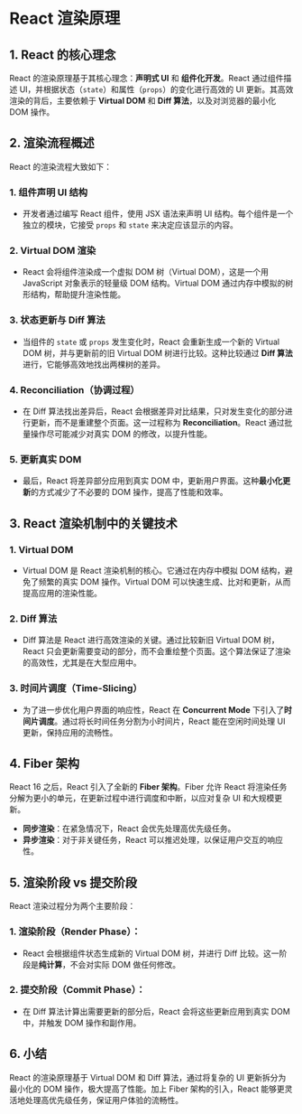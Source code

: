 # React 渲染原理

## 1. React 的核心理念

React 的渲染原理基于其核心理念：**声明式 UI** 和 **组件化开发**。React 通过组件描述 UI，并根据状态（`state`）和属性（`props`）的变化进行高效的 UI 更新。其高效渲染的背后，主要依赖于 **Virtual DOM** 和 **Diff 算法**，以及对浏览器的最小化 DOM 操作。

## 2. 渲染流程概述

React 的渲染流程大致如下：

### 1. **组件声明 UI 结构**
   - 开发者通过编写 React 组件，使用 JSX 语法来声明 UI 结构。每个组件是一个独立的模块，它接受 `props` 和 `state` 来决定应该显示的内容。

### 2. **Virtual DOM 渲染**
   - React 会将组件渲染成一个虚拟 DOM 树（Virtual DOM），这是一个用 JavaScript 对象表示的轻量级 DOM 结构。Virtual DOM 通过内存中模拟的树形结构，帮助提升渲染性能。

### 3. **状态更新与 Diff 算法**
   - 当组件的 `state` 或 `props` 发生变化时，React 会重新生成一个新的 Virtual DOM 树，并与更新前的旧 Virtual DOM 树进行比较。这种比较通过 **Diff 算法** 进行，它能够高效地找出两棵树的差异。

### 4. **Reconciliation（协调过程）**
   - 在 Diff 算法找出差异后，React 会根据差异对比结果，只对发生变化的部分进行更新，而不是重建整个页面。这一过程称为 **Reconciliation**。React 通过批量操作尽可能减少对真实 DOM 的修改，以提升性能。

### 5. **更新真实 DOM**
   - 最后，React 将差异部分应用到真实 DOM 中，更新用户界面。这种**最小化更新**的方式减少了不必要的 DOM 操作，提高了性能和效率。

## 3. React 渲染机制中的关键技术

### 1. **Virtual DOM**
   - Virtual DOM 是 React 渲染机制的核心。它通过在内存中模拟 DOM 结构，避免了频繁的真实 DOM 操作。Virtual DOM 可以快速生成、比对和更新，从而提高应用的渲染性能。

### 2. **Diff 算法**
   - Diff 算法是 React 进行高效渲染的关键。通过比较新旧 Virtual DOM 树，React 只会更新需要变动的部分，而不会重绘整个页面。这个算法保证了渲染的高效性，尤其是在大型应用中。

### 3. **时间片调度（Time-Slicing）**
   - 为了进一步优化用户界面的响应性，React 在 **Concurrent Mode** 下引入了**时间片调度**。通过将长时间任务分割为小时间片，React 能在空闲时间处理 UI 更新，保持应用的流畅性。

## 4. Fiber 架构

React 16 之后，React 引入了全新的 **Fiber 架构**。Fiber 允许 React 将渲染任务分解为更小的单元，在更新过程中进行调度和中断，以应对复杂 UI 和大规模更新。

- **同步渲染**：在紧急情况下，React 会优先处理高优先级任务。
- **异步渲染**：对于非关键任务，React 可以推迟处理，以保证用户交互的响应性。

## 5. 渲染阶段 vs 提交阶段

React 渲染过程分为两个主要阶段：
  
### 1. **渲染阶段（Render Phase）**： 
   - React 会根据组件状态生成新的 Virtual DOM 树，并进行 Diff 比较。这一阶段是**纯计算**，不会对实际 DOM 做任何修改。

### 2. **提交阶段（Commit Phase）**： 
   - 在 Diff 算法计算出需要更新的部分后，React 会将这些更新应用到真实 DOM 中，并触发 DOM 操作和副作用。

## 6. 小结

React 的渲染原理基于 Virtual DOM 和 Diff 算法，通过将复杂的 UI 更新拆分为最小化的 DOM 操作，极大提高了性能。加上 Fiber 架构的引入，React 能够更灵活地处理高优先级任务，保证用户体验的流畅性。

